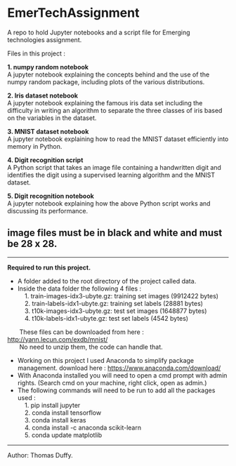 # EmerTechAssignment

A repo to hold Jupyter notebooks and a script file for Emerging technologies assignment.

Files in this project : <br>

**1. numpy random notebook** <br>
A jupyter notebook explaining the concepts behind and the use of the numpy random package, including plots of the various distributions.

**2. Iris dataset notebook** <br>
A jupyter notebook explaining the famous iris data set including the difficulty in writing an algorithm to separate the three classes of iris based on the variables in the dataset.

**3. MNIST dataset notebook** <br>
A jupyter notebook explaining how to read the MNIST dataset efficiently into memory in Python.

**4. Digit recognition script** <br>
A Python script that takes an image file containing a handwritten digit and identifies the digit using a supervised learning algorithm and the MNIST dataset.

**5. Digit recognition notebook** <br>
A jupyter notebook explaining how the above Python script works and discussing its performance.

**image files must be in black and white and must be 28 x 28.**
------
------
**Required to run this project.** 

* A folder added to the root directory of the project called data. 
* Inside the data folder the following 4 files : <br>
&nbsp;&nbsp;&nbsp;&nbsp;1. train-images-idx3-ubyte.gz:  training set images (9912422 bytes) <br>
&nbsp;&nbsp;&nbsp;&nbsp;2. train-labels-idx1-ubyte.gz:  training set labels (28881 bytes) <br>
&nbsp;&nbsp;&nbsp;&nbsp;3. t10k-images-idx3-ubyte.gz:   test set images (1648877 bytes) <br>
&nbsp;&nbsp;&nbsp;&nbsp;4. t10k-labels-idx1-ubyte.gz:   test set labels (4542 bytes)<br>

&nbsp;&nbsp;&nbsp;&nbsp;&nbsp;&nbsp; These files can be downloaded from here : http://yann.lecun.com/exdb/mnist/ <br>
&nbsp;&nbsp;&nbsp;&nbsp;&nbsp;&nbsp; No need to unzip them, the code can handle that.

* Working on this project I used Anaconda to simplify package management. download here : https://www.anaconda.com/download/
* With Anaconda installed you will need to open a cmd prompt with admin rights. (Search cmd on your machine, right click, open as admin.)
* The following commands will need to be run to add all the packages used : <br>
&nbsp;&nbsp;&nbsp;&nbsp;1. pip install jupyter <br>
&nbsp;&nbsp;&nbsp;&nbsp;2. conda install tensorflow <br>
&nbsp;&nbsp;&nbsp;&nbsp;3. conda install keras <br>
&nbsp;&nbsp;&nbsp;&nbsp;4. conda install -c anaconda scikit-learn <br>
&nbsp;&nbsp;&nbsp;&nbsp;5. conda update matplotlib <br>



------
Author: Thomas Duffy.
